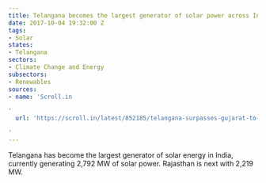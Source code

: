 ```yaml
---
title: Telangana becomes the largest generator of solar power across India
date: 2017-10-04 19:32:00 Z
tags:
- Solar
states:
- Telangana
sectors:
- Climate Change and Energy
subsectors:
- Renewables
sources:
- name: 'Scroll.in

'
  url: 'https://scroll.in/latest/852185/telangana-surpasses-gujarat-to-become-top-producer-of-solar-energy-in-the-country

'
---
```


Telangana has become the largest generator of solar energy in India, currently generating 2,792 MW of solar power. Rajasthan is next with 2,219 MW.
